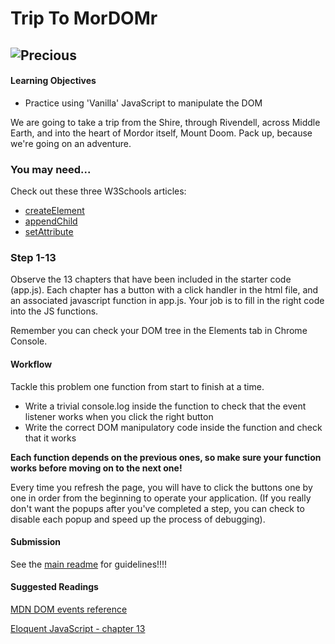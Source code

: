 # Trip To MorDOMr

![Precious](https://media0.giphy.com/media/kThjGisz65Jeg/200_s.gif)
---------
#### Learning Objectives

- Practice using 'Vanilla' JavaScript to manipulate the DOM

We are going to take a trip from the Shire, through Rivendell, across Middle
Earth, and into the heart of Mordor itself, Mount Doom. Pack up, because we're
going on an adventure.

### You may need...

Check out these three W3Schools articles:

- [createElement](https://www.w3schools.com/jsref/met_document_createelement.asp)
- [appendChild](https://www.w3schools.com/jsref/met_node_appendchild.asp)
- [setAttribute](https://www.w3schools.com/jsref/met_element_setattribute.asp)

### Step 1-13

Observe the 13 chapters that have been included in the starter code (app.js). Each
chapter has a button with a click handler in the html file, and an associated javascript function in app.js. Your job is to fill in the right code into the JS functions.

Remember you can check your DOM tree in the Elements tab in Chrome Console.

#### **Workflow**

Tackle this problem one function from start to finish at a time.

* Write a trivial console.log inside the function to check that the event
  listener works when you click the right button
* Write the correct DOM manipulatory code inside the function and check that it
  works

**Each function depends on the previous ones, so make sure your function works
before moving on to the next one!**

Every time you refresh the page, you will have to click the buttons one by one
in order from the beginning to operate your application. (If you really don't want
the popups after you've completed a step, you can check to disable each popup and
speed up the process of debugging).

#### **Submission**

See the [main readme](../README.md) for guidelines!!!!

#### **Suggested Readings**

[MDN DOM events reference](https://developer.mozilla.org/en-US/docs/Web/Events)

[Eloquent JavaScript - chapter 13](http://eloquentjavascript.net/13_dom.html)